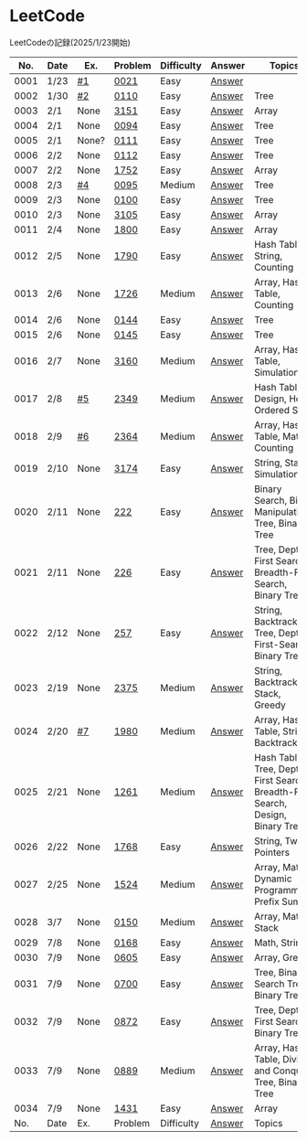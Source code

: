 # LeetCode
LeetCodeの記録(2025/1/23開始)


| No. | Date | Ex. | Problem | Difficulty | Answer | Topics |
| --- | ---- | --- | ------- | ------ | ------ | ------ |
| 0001 | 1/23 | [#1](https://github.com/Riochin/LeetCode/issues/1) | [0021](https://leetcode.com/problems/merge-two-sorted-lists/description/) | Easy | [Answer](https://github.com/Riochin/LeetCode/blob/main/0021/ListNode.java) |   |
| 0002 | 1/30 | [#2](https://github.com/Riochin/LeetCode/issues/2) | [0110](https://leetcode.com/problems/balanced-binary-tree/) | Easy | [Answer](https://github.com/Riochin/LeetCode/blob/main/0110/TreeNode.java) | Tree |
| 0003 | 2/1 | None | [3151](https://leetcode.com/problems/special-array-i/description/) | Easy | [Answer](https://github.com/Riochin/LeetCode/blob/main/3151/3151.special-array-i.java) | Array |
| 0004 | 2/1 | None | [0094](https://leetcode.com/problems/binary-tree-inorder-traversal/description/) | Easy | [Answer](https://github.com/Riochin/LeetCode/blob/main/0021/ListNode.java) | Tree |
| 0005 | 2/1 | None? | [0111](https://leetcode.com/problems/minimum-depth-of-binary-tree/description/) | Easy | [Answer](https://github.com/Riochin/LeetCode/blob/main/0111/TreeNode.java) | Tree |
| 0006 | 2/2 | None | [0112](https://leetcode.com/problems/path-sum/) | Easy | [Answer](https://github.com/Riochin/LeetCode/tree/main/0112) | Tree |
| 0007 | 2/2 | None | [1752](https://leetcode.com/problems/check-if-array-is-sorted-and-rotated/description/) | Easy | [Answer](https://github.com/Riochin/LeetCode/tree/main/1752) | Array |
| 0008 | 2/3 | [#4](https://github.com/Riochin/LeetCode/issues/4) | [0095](https://leetcode.com/problems/unique-binary-search-trees-ii/description/) | Medium | [Answer](https://github.com/Riochin/LeetCode/blob/main/0095/TreeNode.java) | Tree |
| 0009 | 2/3 | None | [0100](https://leetcode.com/problems/same-tree/description/) | Easy | [Answer](https://github.com/Riochin/LeetCode/blob/main/0100/TreeNode.java) | Tree |
| 0010 | 2/3 | None | [3105](https://leetcode.com/problems/longest-strictly-increasing-or-strictly-decreasing-subarray/description/) | Easy | [Answer](https://github.com/Riochin/LeetCode/blob/main/3105/3105.longest-strictly-increasing-or-strictly-decreasing-subarray.java) | Array |
| 0011 | 2/4 | None | [1800](https://leetcode.com/problems/maximum-ascending-subarray-sum/description/) | Easy | [Answer](https://github.com/Riochin/LeetCode/blob/main/1800/1800.maximum-ascending-subarray-sum.java) | Array |
| 0012 | 2/5 | None | [1790](https://leetcode.com/problems/check-if-one-string-swap-can-make-strings-equal/description/) | Easy | [Answer](https://github.com/Riochin/LeetCode/tree/main/1790) | Hash Table, String, Counting |
| 0013 | 2/6 | None | [1726](https://leetcode.com/problems/tuple-with-same-product/description/) | Medium | [Answer](https://github.com/Riochin/LeetCode/tree/main/1726) | Array, Hash Table, Counting |
| 0014 | 2/6 | None | [0144](https://leetcode.com/problems/binary-tree-preorder-traversal/description/) | Easy | [Answer](https://github.com/Riochin/LeetCode/blob/main/0144/0144.binary-tree-preorder-traversal.java) | Tree |
| 0015 | 2/6 | None | [0145](https://leetcode.com/problems/binary-tree-postorder-traversal/description/) | Easy | [Answer](https://github.com/Riochin/LeetCode/tree/main/0145) | Tree |
| 0016 | 2/7 | None | [3160](https://leetcode.com/problems/find-the-number-of-distinct-colors-among-the-balls/description/?envType=daily-question&envId=2025-02-07) | Medium | [Answer](https://github.com/Riochin/LeetCode/tree/main/3160) | Array, Hash Table, Simulation |
| 0017 | 2/8 | [#5](https://github.com/Riochin/LeetCode/issues/5) | [2349](https://leetcode.com/problems/design-a-number-container-system/description/?envType=daily-question&envId=2025-02-08) | Medium | [Answer](https://github.com/Riochin/LeetCode/blob/main/2349/2349.design-a-number-container-system.java) | Hash Table, Design, Heap, Ordered Set |
| 0018 | 2/9 | [#6](https://github.com/Riochin/LeetCode/issues/6) | [2364](https://leetcode.com/problems/count-number-of-bad-pairs/description/?envType=daily-question&envId=2025-02-09) | Medium | [Answer](https://github.com/Riochin/LeetCode/blob/main/2364) | Array, Hash Table, Math, Counting |
| 0019 | 2/10 | None | [3174](https://leetcode.com/problems/clear-digits/description/?envType=daily-question&envId=2025-02-10) | Easy | [Answer](https://github.com/Riochin/LeetCode/blob/main/3174) | String, Stack, Simulation |
| 0020 | 2/11 | None | [222](https://leetcode.com/problems/count-complete-tree-nodes/description/) | Easy | [Answer](https://github.com/Riochin/LeetCode/blob/main/222) | Binary Search, Bit Manipulation, Tree, Binary Tree |
| 0021 | 2/11 | None | [226](https://leetcode.com/problems/invert-binary-tree/description/) | Easy | [Answer](https://github.com/Riochin/LeetCode/blob/main/226) | Tree, Depth-First Search, Breadth-First Search, Binary Tree |
| 0022 | 2/12 | None | [257](https://leetcode.com/problems/binary-tree-paths/description/) | Easy | [Answer](https://github.com/Riochin/LeetCode/blob/main/257) | String, Backtracking, Tree, Depth-First-Search, Binary Tree |
| 0023 | 2/19 | None | [2375](https://leetcode.com/problems/construct-smallest-number-from-di-string/description/) | Medium | [Answer](https://github.com/Riochin/LeetCode/blob/main/2375) | String, Backtracking, Stack, Greedy |
| 0024 | 2/20 | [#7](https://github.com/Riochin/LeetCode/issues/7) | [1980](https://leetcode.com/problems/find-unique-binary-string/description/) | Medium | [Answer](https://github.com/Riochin/LeetCode/blob/main/1980) | Array, Hash Table, String, Backtracking |
| 0025 | 2/21 | None | [1261](https://leetcode.com/problems/find-elements-in-a-contaminated-binary-tree/description/?envType=daily-question&envId=2025-02-21) | Medium | [Answer](https://github.com/Riochin/LeetCode/blob/main/1261) | Hash Table, Tree, Depth-First Search, Breadth-First Search, Design, Binary Tree |
| 0026 | 2/22 | None | [1768](https://leetcode.com/problems/merge-strings-alternately/description/) | Easy | [Answer](https://github.com/Riochin/LeetCode/blob/main/1768) | String, Two Pointers |
| 0027 | 2/25 | None | [1524](https://leetcode.com/problems/number-of-sub-arrays-with-odd-sum/description/) | Medium | [Answer](https://github.com/Riochin/LeetCode/blob/main/1524) | Array, Math, Dynamic Programming, Prefix Sum |
| 0028 | 3/7 | None | [0150](https://leetcode.com/problems/evaluate-reverse-polish-notation/description/) | Medium | [Answer](https://github.com/Riochin/LeetCode/blob/main/0150) | Array, Math, Stack |
| 0029 | 7/8 | None | [0168](https://leetcode.com/problems/excel-sheet-column-title/description/) | Easy | [Answer](https://github.com/Riochin/LeetCode/blob/main/0168) | Math, String |
| 0030 | 7/9 | None | [0605](https://leetcode.com/problems/can-place-flowers/description/) | Easy | [Answer](https://github.com/Riochin/LeetCode/blob/main/0605) | Array, Greedy |
| 0031 | 7/9 | None | [0700](https://leetcode.com/problems/search-in-a-binary-search-tree/description/) | Easy | [Answer](https://github.com/Riochin/LeetCode/blob/main/0700) | Tree, Binary Search Tree, Binary Tree |
| 0032 | 7/9 | None | [0872](https://leetcode.com/problems/leaf-similar-trees/description/) | Easy | [Answer](https://github.com/Riochin/LeetCode/blob/main/872) | Tree, Depth-First Search, Binary Tree |
| 0033 | 7/9 | None | [0889](https://leetcode.com/problems/construct-binary-tree-from-preorder-and-postorder-traversal/description/) | Medium | [Answer](https://github.com/Riochin/LeetCode/blob/main/0889) | Array, Hash Table, Divide and Conquer, Tree, Binary Tree |
| 0034 | 7/9 | None | [1431](https://leetcode.com/problems/kids-with-the-greatest-number-of-candies/description/) | Easy | [Answer](https://github.com/Riochin/LeetCode/blob/main/1431) | Array |
| No. | Date | Ex. | Problem | Difficulty | [Answer](https://github.com/Riochin/LeetCode/blob/main/[ここに問題番号]) | Topics |


